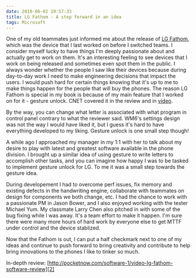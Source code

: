 ```yaml
---
date: 2010-06-02 19:57:33
title: LG Fathom - A step forward in an idea
tags: Microsoft
---
```

One of my old teammates just informed me about the release of [LG Fathom][1], which
was the device that I last worked on before I switched teams. I consider myself
lucky to have things I'm deeply passionate about and actually get to work on
them. It's an interesting feeling to see devices that I work on being released
and sometimes even spot them in the public. I always wonder whether the people
I saw like their devices because during day-to-day work I need to make
engineering decisions that impact the users. I would push hard for certain
things knowing that it's up to me to make things happen for the people that
will buy the phones. The reason LG Fathom is special in my book is because of
my main feature that I worked on for it - gesture unlock. CNET covered it in
the review and in [video][3].

By the way, you can change what letter is associated with what program in
control panel contrary to what the reviewer said. WM6's settings design was not
the way I would have liked it, but I guess it's hard to have everything
developed to my liking. Gesture unlock is one small step though!

A while ago I approached my manager in my 1:1 with her to talk about my desire
to play with latest and greatest software available in the phone division. I
brought up a similar idea of using gesture to write letters to accomplish other
tasks, and you can imagine how happy I was to be tasked to implement gesture
unlock for LG. To me it was a small step towards the gesture idea.

During developement I had to overcome perf issues, fix memory and existing
defects in the handwriting engine, collaborate with teammates on design for
components we both change, etc. I had the chance to work with a passionate PM
in Jason Bower, and I also enjoyed working with the tester Michael Yum. My
classmate Larry Chen also pitched in with some of the bug fixing while I was
away. It's a team effort to make it happen. I'm sure there were many more hours
of hard work by everyone else to get MTTF under control and the device
stablized.

Now that the Fathom is out, I can put a half checkmark next to one of my ideas
and continue to push forward to bring creativity and contribute to help bring
innovations to the phones I like to tinker so much.

In-depth review:
[http://pocketnow.com/software-1/video-lg-fathom-software-review][2]

  [1]: http://mobile.engadget.com/2010/05/24/lg-fathom-vs750-review/
  [2]: http://pocketnow.com/software-1/video-lg-fathom-software-review
  [3]: http://reviews.cnet.com/smartphones/lg-fathom-verizon-wireless/4505-6452_7-34109748.html?tag=mncolBtm

